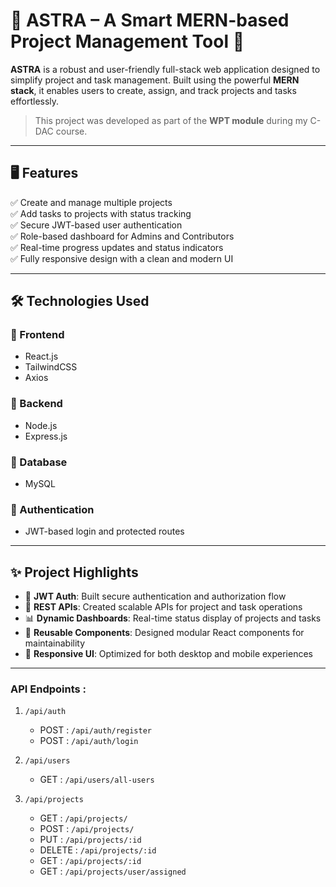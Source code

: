 # 📁 ASTRA – A Smart MERN-based Project Management Tool 🚀

**ASTRA** is a robust and user-friendly full-stack web application designed to simplify project and task management. Built using the powerful **MERN stack**, it enables users to create, assign, and track projects and tasks effortlessly.

> This project was developed as part of the **WPT module** during my C-DAC course.

---

## 🖥️ Features

✅ Create and manage multiple projects  
✅ Add tasks to projects with status tracking  
✅ Secure JWT-based user authentication  
✅ Role-based dashboard for Admins and Contributors  
✅ Real-time progress updates and status indicators  
✅ Fully responsive design with a clean and modern UI  

---

## 🛠 Technologies Used

### 🔹 Frontend
- React.js
- TailwindCSS
- Axios

### 🔹 Backend
- Node.js
- Express.js

### 🔹 Database
- MySQL

### 🔹 Authentication
- JWT-based login and protected routes

---

## ✨ Project Highlights

- 🔐 **JWT Auth**: Built secure authentication and authorization flow
- 🧠 **REST APIs**: Created scalable APIs for project and task operations
- 📊 **Dynamic Dashboards**: Real-time status display of projects and tasks
- 🧩 **Reusable Components**: Designed modular React components for maintainability
- 📱 **Responsive UI**: Optimized for both desktop and mobile experiences

---

### API Endpoints : 

1. ```/api/auth```
    - POST : ```/api/auth/register```
    - POST : ```/api/auth/login```  

2. ```/api/users```
    - GET : ```/api/users/all-users```  

3. ```/api/projects```
    - GET : ```/api/projects/``` 
    - POST : ```/api/projects/``` 
    - PUT : ```/api/projects/:id``` 
    - DELETE : ```/api/projects/:id``` 
    - GET : ```/api/projects/:id``` 
    - GET : ```/api/projects/user/assigned``` 
